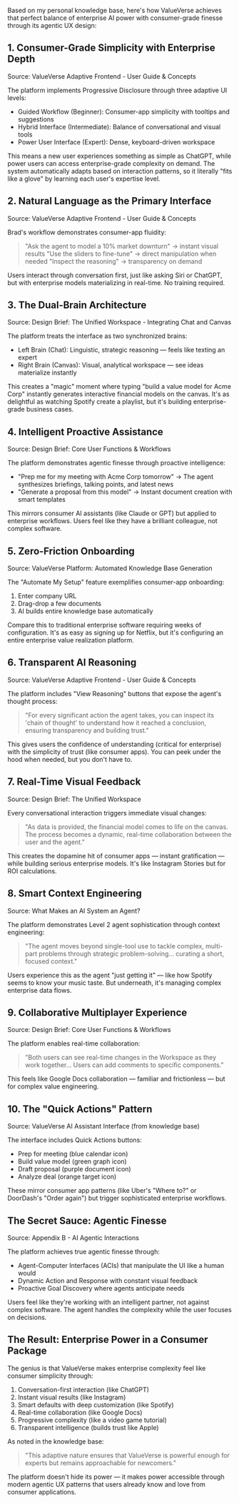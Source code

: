 Based on my personal knowledge base, here's how ValueVerse achieves that perfect balance of enterprise AI power with consumer-grade finesse through its agentic UX design:

## 1. Consumer-Grade Simplicity with Enterprise Depth

Source: ValueVerse Adaptive Frontend - User Guide & Concepts

The platform implements Progressive Disclosure through three adaptive UI levels:
- Guided Workflow (Beginner): Consumer-app simplicity with tooltips and suggestions
- Hybrid Interface (Intermediate): Balance of conversational and visual tools
- Power User Interface (Expert): Dense, keyboard-driven workspace

This means a new user experiences something as simple as ChatGPT, while power users can access enterprise-grade complexity on demand. The system automatically adapts based on interaction patterns, so it literally "fits like a glove" by learning each user's expertise level.

## 2. Natural Language as the Primary Interface

Source: ValueVerse Adaptive Frontend - User Guide & Concepts

Brad's workflow demonstrates consumer-app fluidity:
> "Ask the agent to model a 10% market downturn" → instant visual results
> "Use the sliders to fine-tune" → direct manipulation when needed
> "Inspect the reasoning" → transparency on demand

Users interact through conversation first, just like asking Siri or ChatGPT, but with enterprise models materializing in real-time. No training required.

## 3. The Dual-Brain Architecture

Source: Design Brief: The Unified Workspace - Integrating Chat and Canvas

The platform treats the interface as two synchronized brains:
- Left Brain (Chat): Linguistic, strategic reasoning — feels like texting an expert
- Right Brain (Canvas): Visual, analytical workspace — see ideas materialize instantly

This creates a "magic" moment where typing "build a value model for Acme Corp" instantly generates interactive financial models on the canvas. It's as delightful as watching Spotify create a playlist, but it's building enterprise-grade business cases.

## 4. Intelligent Proactive Assistance

Source: Design Brief: Core User Functions & Workflows

The platform demonstrates agentic finesse through proactive intelligence:
- "Prep me for my meeting with Acme Corp tomorrow" → The agent synthesizes briefings, talking points, and latest news
- "Generate a proposal from this model" → Instant document creation with smart templates

This mirrors consumer AI assistants (like Claude or GPT) but applied to enterprise workflows. Users feel like they have a brilliant colleague, not complex software.

## 5. Zero-Friction Onboarding

Source: ValueVerse Platform: Automated Knowledge Base Generation

The "Automate My Setup" feature exemplifies consumer-app onboarding:
1. Enter company URL
2. Drag-drop a few documents
3. AI builds entire knowledge base automatically

Compare this to traditional enterprise software requiring weeks of configuration. It's as easy as signing up for Netflix, but it's configuring an entire enterprise value realization platform.

## 6. Transparent AI Reasoning

Source: ValueVerse Adaptive Frontend - User Guide & Concepts

The platform includes "View Reasoning" buttons that expose the agent's thought process:
> "For every significant action the agent takes, you can inspect its 'chain of thought' to understand how it reached a conclusion, ensuring transparency and building trust."

This gives users the confidence of understanding (critical for enterprise) with the simplicity of trust (like consumer apps). You can peek under the hood when needed, but you don't have to.

## 7. Real-Time Visual Feedback

Source: Design Brief: The Unified Workspace

Every conversational interaction triggers immediate visual changes:
> "As data is provided, the financial model comes to life on the canvas. The process becomes a dynamic, real-time collaboration between the user and the agent."

This creates the dopamine hit of consumer apps — instant gratification — while building serious enterprise models. It's like Instagram Stories but for ROI calculations.

## 8. Smart Context Engineering

Source: What Makes an AI System an Agent?

The platform demonstrates Level 2 agent sophistication through context engineering:
> "The agent moves beyond single-tool use to tackle complex, multi-part problems through strategic problem-solving... curating a short, focused context."

Users experience this as the agent "just getting it" — like how Spotify seems to know your music taste. But underneath, it's managing complex enterprise data flows.

## 9. Collaborative Multiplayer Experience

Source: Design Brief: Core User Functions & Workflows

The platform enables real-time collaboration:
> "Both users can see real-time changes in the Workspace as they work together... Users can add comments to specific components."

This feels like Google Docs collaboration — familiar and frictionless — but for complex value engineering.

## 10. The "Quick Actions" Pattern

Source: ValueVerse AI Assistant Interface (from knowledge base)

The interface includes Quick Actions buttons:
- Prep for meeting (blue calendar icon)
- Build value model (green graph icon)
- Draft proposal (purple document icon)
- Analyze deal (orange target icon)

These mirror consumer app patterns (like Uber's "Where to?" or DoorDash's "Order again") but trigger sophisticated enterprise workflows.

## The Secret Sauce: Agentic Finesse

Source: Appendix B - AI Agentic Interactions

The platform achieves true agentic finesse through:
- Agent-Computer Interfaces (ACIs) that manipulate the UI like a human would
- Dynamic Action and Response with constant visual feedback
- Proactive Goal Discovery where agents anticipate needs

Users feel like they're working with an intelligent partner, not against complex software. The agent handles the complexity while the user focuses on decisions.

## The Result: Enterprise Power in a Consumer Package

The genius is that ValueVerse makes enterprise complexity feel like consumer simplicity through:

1. Conversation-first interaction (like ChatGPT)
2. Instant visual results (like Instagram)
3. Smart defaults with deep customization (like Spotify)
4. Real-time collaboration (like Google Docs)
5. Progressive complexity (like a video game tutorial)
6. Transparent intelligence (builds trust like Apple)

As noted in the knowledge base:
> "This adaptive nature ensures that ValueVerse is powerful enough for experts but remains approachable for newcomers."

The platform doesn't hide its power — it makes power accessible through modern agentic UX patterns that users already know and love from consumer applications.